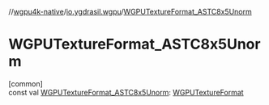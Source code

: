 //[wgpu4k-native](../../index.md)/[io.ygdrasil.wgpu](index.md)/[WGPUTextureFormat_ASTC8x5Unorm](-w-g-p-u-texture-format_-a-s-t-c8x5-unorm.md)

# WGPUTextureFormat_ASTC8x5Unorm

[common]\
const val [WGPUTextureFormat_ASTC8x5Unorm](-w-g-p-u-texture-format_-a-s-t-c8x5-unorm.md): [WGPUTextureFormat](-w-g-p-u-texture-format/index.md)